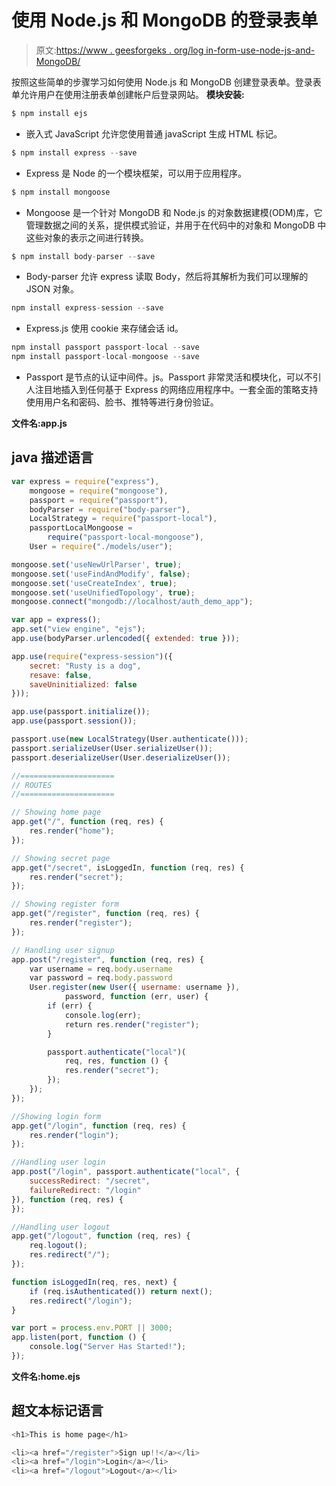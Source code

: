 # 使用 Node.js 和 MongoDB 的登录表单

> 原文:[https://www . geesforgeks . org/log in-form-use-node-js-and-MongoDB/](https://www.geeksforgeeks.org/login-form-using-node-js-and-mongodb/)

按照这些简单的步骤学习如何使用 Node.js 和 MongoDB 创建登录表单。登录表单允许用户在使用注册表单创建帐户后登录网站。
**模块安装:**

```js
$ npm install ejs
```

*   嵌入式 JavaScript 允许您使用普通 javaScript 生成 HTML 标记。

```js
$ npm install express --save
```

*   Express 是 Node 的一个模块框架，可以用于应用程序。

```js
$ npm install mongoose
```

*   Mongoose 是一个针对 MongoDB 和 Node.js 的对象数据建模(ODM)库，它管理数据之间的关系，提供模式验证，并用于在代码中的对象和 MongoDB 中这些对象的表示之间进行转换。

```js
$ npm install body-parser --save
```

*   Body-parser 允许 express 读取 Body，然后将其解析为我们可以理解的 JSON 对象。

```js
npm install express-session --save
```

*   Express.js 使用 cookie 来存储会话 id。

```js
npm install passport passport-local --save
npm install passport-local-mongoose --save
```

*   Passport 是节点的认证中间件。js。Passport 非常灵活和模块化，可以不引人注目地插入到任何基于 Express 的网络应用程序中。一套全面的策略支持使用用户名和密码、脸书、推特等进行身份验证。

**文件名:app.js**

## java 描述语言

```js
var express = require("express"),
    mongoose = require("mongoose"),
    passport = require("passport"),
    bodyParser = require("body-parser"),
    LocalStrategy = require("passport-local"),
    passportLocalMongoose =
        require("passport-local-mongoose"),
    User = require("./models/user");

mongoose.set('useNewUrlParser', true);
mongoose.set('useFindAndModify', false);
mongoose.set('useCreateIndex', true);
mongoose.set('useUnifiedTopology', true);
mongoose.connect("mongodb://localhost/auth_demo_app");

var app = express();
app.set("view engine", "ejs");
app.use(bodyParser.urlencoded({ extended: true }));

app.use(require("express-session")({
    secret: "Rusty is a dog",
    resave: false,
    saveUninitialized: false
}));

app.use(passport.initialize());
app.use(passport.session());

passport.use(new LocalStrategy(User.authenticate()));
passport.serializeUser(User.serializeUser());
passport.deserializeUser(User.deserializeUser());

//=====================
// ROUTES
//=====================

// Showing home page
app.get("/", function (req, res) {
    res.render("home");
});

// Showing secret page
app.get("/secret", isLoggedIn, function (req, res) {
    res.render("secret");
});

// Showing register form
app.get("/register", function (req, res) {
    res.render("register");
});

// Handling user signup
app.post("/register", function (req, res) {
    var username = req.body.username
    var password = req.body.password
    User.register(new User({ username: username }),
            password, function (err, user) {
        if (err) {
            console.log(err);
            return res.render("register");
        }

        passport.authenticate("local")(
            req, res, function () {
            res.render("secret");
        });
    });
});

//Showing login form
app.get("/login", function (req, res) {
    res.render("login");
});

//Handling user login
app.post("/login", passport.authenticate("local", {
    successRedirect: "/secret",
    failureRedirect: "/login"
}), function (req, res) {
});

//Handling user logout
app.get("/logout", function (req, res) {
    req.logout();
    res.redirect("/");
});

function isLoggedIn(req, res, next) {
    if (req.isAuthenticated()) return next();
    res.redirect("/login");
}

var port = process.env.PORT || 3000;
app.listen(port, function () {
    console.log("Server Has Started!");
});
```

**文件名:home.ejs**

## 超文本标记语言

```js
<h1>This is home page</h1>

<li><a href="/register">Sign up!!</a></li>
<li><a href="/login">Login</a></li>
<li><a href="/logout">Logout</a></li>
```